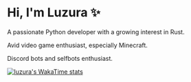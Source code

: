 # Hi, I'm Luzura ✨

A passionate Python developer with a growing interest in Rust.

Avid video game enthusiast, especially Minecraft.

Discord bots and selfbots enthusiast.


[![luzura's WakaTime stats](https://github-readme-stats.vercel.app/api/wakatime?username=luzura)](https://github.com/anuraghazra/github-readme-stats)
